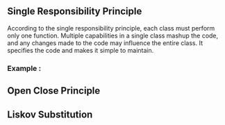 ## Single Responsibility Principle
According to the single responsibility principle, each class must perform only one function. Multiple capabilities in a single class mashup the code, and any changes made to the code may influence the entire class. It specifies the code and makes it simple to maintain.

### Example :


## Open Close Principle

## Liskov Substitution
